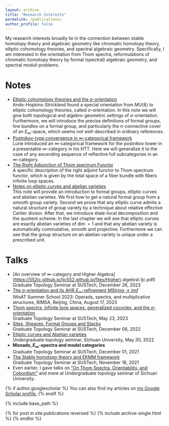 ```yaml
---
layout: archive
title: "Research Interests"
permalink: /publications/
author_profile: false
---
```

My research interests broadly lie in the connection between stable homotopy theory and algebraic geometry like chromatic homotopy theory, elliptic cohomology theories, and spectral algebraic geometry. Specifically, I am interested in the orientation from Thom spectra, reformulations of chromatic homotopy theory by formal (spectral) algebraic geometry, and spectral moduli problems.

Notes
======
* [Elliptic cohomology theories and the $\sigma$-orientation](https://552jc.github.io/ljc552.github.io/files/sigmaorientation.pdf)<br>Ando-Hopkins-Strickland found a special orientation from $MU\langle 6\rangle$ to elliptic cohomology theories, called $\sigma$-orientation. In this note we will give both topological and algebro-geometric settings of $\sigma$-orientation. Furthermore, we will introduce the precise definitions of formal groups, line bundles on a formal group, and particularly the $n$-connective cover of an $E_{\infty}$-space, which seems not well-described in ordinary references.
* [Postnikov-type convergence in $\infty$-categorical framework](https://552jc.github.io/ljc552.github.io/files/convergence.pdf)<br>Lurie introduced an $\infty$-categorical framework for the postnikov tower in a presentable $\infty$-category in his HTT. Here we will generalize it to the case of any ascending sequence of reflective full subcategories in an $\infty$-category.
* [The Right Adjunction of Thom spectrum Functor](https://552jc.github.io/ljc552.github.io/files/thomsp.pdf)<br>A specific description of the right adjoint functor to Thom spectrum functor, which is given by the total space of a fiber bundle with fibers infinite loop spaces.
* [Notes on elliptic curves and abelian varieties](https://552jc.github.io/ljc552.github.io/files/Ellabvar.pdf)<br>This note will provide an introduction to formal groups, elliptic curves and abelian varieties. We first how to get a natural formal group from a smooth group variety. Second we prove that any elliptic curve admits a natural structure of group variety by a technique about relative effective Cartier divisor. After that, we introduce étale-local decomposition and the quotient scheme. In the last chapter we will see that elliptic curves are exactly abelian varieties of $\operatorname{dim}=1$ and that any abelian variety is automatically commutative, smooth and projective. Furthermore we can see that the group structure on an abelian variety is unique under a prescribed unit. 

Talks
======
* [An overview of $\infty$-category and Higher Algebra](https://552jc.github.io/ljc552.github.io/files/Higher\ algebra\ ljc.pdf)<br>Graduate Topology Seminar at SUSTech, December 26, 2023
* [The σ-orientation and its AHR $E_{\infty}$-refinement $MString\to tmf$](https://552jc.github.io/ljc552.github.io/files/Orientation.pdf)<br>IWoAT Summer School 2023: Operads, spectra, and multiplicative structures, BIMSA, Beijing, China, August 17, 2023
* [Thom spectra, infinite loop spaces, generalized cocycles, and the $\sigma$-orientation](https://sustech-topology.github.io/grad/23spr/0523-Liang.pdf)<br>Graduate Topology Seminar at SUSTech, May 23, 2023
* [Sites, Sheaves, Formal Groups and Stacks](https://sustech-topology.github.io/grad/22fal/FormalGeometry.pdf)<br>Graduate Topology Seminar at SUSTech, December 06, 2022
* [Elliptic curves and Abelian varieties](https://552jc.github.io/ljc552.github.io/files/Thesis.pdf)<br>Undergraduate topology seminar, Sichuan University, May 30, 2022
* <strong>Monads, $E_{\infty}$-spectra and model categories</strong><br>Graduate Topology Seminar at SUSTech, December 01, 2021
* [The Stable homotopy theory and EKMM framework](https://552jc.github.io/ljc552.github.io/files/2021_12_28.pdf)<br>Graduate Topology Seminar at SUSTech, November 18, 2021
* Even earlier, I gave talks on ["On Thom Spectra, Orientability, and Cobordism"](https://link.springer.com/book/10.1007/978-3-540-77751-9) and more at Undergraduate topology seminar of Sichuan University.




{% if author.googlescholar %}
  You can also find my articles on <u><a href="{{author.googlescholar}}">my Google Scholar profile</a>.</u>
{% endif %}

{% include base_path %}

{% for post in site.publications reversed %}
  {% include archive-single.html %}
{% endfor %}
